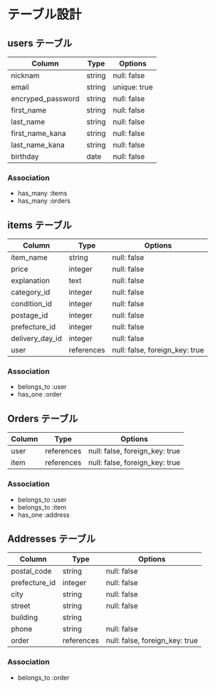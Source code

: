 # テーブル設計

## users テーブル

| Column             | Type   | Options      |
| ------------------ | ------ | ------------ |
| nicknam            | string | null: false  |
| email              | string | unique: true |
| encryped_password  | string | null: false  |
| first_name         | string | null: false  |
| last_name          | string | null: false  |
| first_name_kana    | string | null: false  |
| last_name_kana     | string | null: false  |
| birthday           | date   | null: false  |

### Association

- has_many :items
- has_many :orders


## items テーブル

| Column            | Type        | Options                        |
| ----------------- | ----------  | ------------------------------ |
| item_name         | string      | null: false                    |
| price             | integer     | null: false                    |
| explanation       | text        | null: false                    |
| category_id       | integer     | null: false                    |
| condition_id      | integer     | null: false                    |
| postage_id        | integer     | null: false                    |
| prefecture_id     | integer     | null: false                    |
| delivery_day_id   | integer     | null: false                    |
| user              | references  | null: false, foreign_key: true |

### Association

- belongs_to :user
- has_one :order

## Orders テーブル

| Column             | Type       | Options                        |
| ------------------ | ---------- | ------------------------------ |
| user               | references | null: false, foreign_key: true |
| item               | references | null: false, foreign_key: true |

### Association

- belongs_to :user
- belongs_to :item
- has_one :address

## Addresses テーブル

| Column             | Type        | Options                        |
| ------------------ | ----------  | ------------------------------ |
| postal_code        | string      | null: false                    |
| prefecture_id      | integer     | null: false                    |
| city               | string      | null: false                    |
| street             | string      | null: false                    |
| building           | string      |                                |
| phone              | string      | null: false                    |
| order              | references  | null: false, foreign_key: true |


### Association

- belongs_to :order